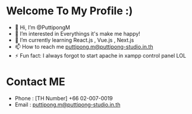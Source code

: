# Welcome To My Profile :) 
- 👋 Hi, I’m @PuttipongM
- 👀 I’m interested in Everythings it's make me happy!
- 🌱 I’m currently learning React.js , Vue.js , Next.js
- 📫 How to reach me puttipong.m@puttipong-studio.in.th
- ⚡ Fun fact: I always forgot to start apache in xampp control panel LOL
# Contact ME 
- Phone : [TH Number] +66 02-007-0019
- Email : puttipong.m@puttipong-studio.in.th
